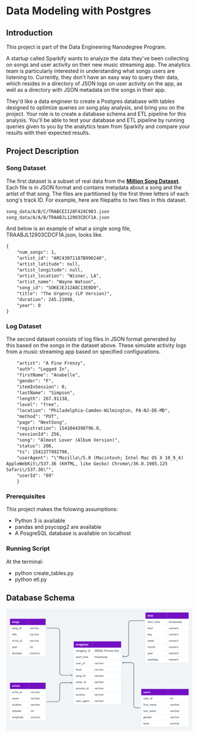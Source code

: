 # Data Modeling with Postgres

## **Introduction**

This project is part of the Data Engineering Nanodegree Program.

A startup called Sparkify wants to analyze the data they've been collecting on songs and user activity on their new music streaming app. The analytics team is particularly interested in understanding what songs users are listening to. Currently, they don't have an easy way to query their data, which resides in a directory of JSON logs on user activity on the app, as well as a directory with JSON metadata on the songs in their app.

They'd like a data engineer to create a Postgres database with tables designed to optimize queries on song play analysis, and bring you on the project. Your role is to create a database schema and ETL pipeline for this analysis. You'll be able to test your database and ETL pipeline by running queries given to you by the analytics team from Sparkify and compare your results with their expected results.

## **Project Description**

### **Song Dataset**

The first dataset is a subset of real data from the **[Million Song Dataset](https://labrosa.ee.columbia.edu/millionsong/)**. Each file is in JSON format and contains metadata about a song and the artist of that song. The files are partitioned by the first three letters of each song's track ID. For example, here are filepaths to two files in this dataset.

```
song_data/A/B/C/TRABCEI128F424C983.json
song_data/A/A/B/TRAABJL12903CDCF1A.json

```

And below is an example of what a single song file, TRAABJL12903CDCF1A.json, looks like.

```
{
    "num_songs": 1,
    "artist_id": "ARC43071187B990240",
    "artist_latitude": null,
    "artist_longitude": null,
    "artist_location": "Wisner, LA",
    "artist_name": "Wayne Watson",
    "song_id": "SOKEJEJ12A8C13E0D0",
    "title": "The Urgency (LP Version)",
    "duration": 245.21098,
    "year": 0
}
```

### **Log Dataset**

The second dataset consists of log files in JSON format generated by this based on the songs in the dataset above. These simulate activity logs from a music streaming app based on specified configurations.

```{
    "artist": "A Fine Frenzy",
    "auth": "Logged In",
    "firstName": "Anabelle",
    "gender": "F",
    "itemInSession": 0,
    "lastName": "Simpson",
    "length": 267.91138,
    "level": "free",
    "location": "Philadelphia-Camden-Wilmington, PA-NJ-DE-MD",
    "method": "PUT",
    "page": "NextSong",
    "registration": 1541044398796.0,
    "sessionId": 256,
    "song": "Almost Lover (Album Version)",
    "status": 200,
    "ts": 1541377992796,
    "userAgent": "\"Mozilla\/5.0 (Macintosh; Intel Mac OS X 10_9_4) AppleWebKit\/537.36 (KHTML, like Gecko) Chrome\/36.0.1985.125 Safari\/537.36\"",
    "userId": "69"
    }
```

### **Prerequisites**
This project makes the folowing assumptions:

- Python 3 is available
- pandas and psycopg2 are available
- A PosgreSQL database is available on localhost

### **Running Script**

At the terminal:

- python create_tables.py
- python etl.py

## **Database Schema** ##

![Database Schema](udacity.png)
